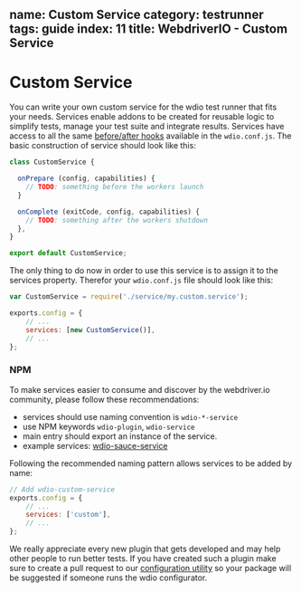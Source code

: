 name: Custom Service
category: testrunner
tags: guide
index: 11
title: WebdriverIO - Custom Service
---

Custom Service
===============

You can write your own custom service for the wdio test runner that fits your needs. Services enable addons to be created for reusable logic to simplify tests, manage your test suite and integrate results. Services have access to all the same [before/after hooks](http://webdriver.io/guide/testrunner/configurationfile.html) available in the `wdio.conf.js`.  The basic construction of service should look like this:

```js
class CustomService {

  onPrepare (config, capabilities) {
    // TODO: something before the workers launch
  }

  onComplete (exitCode, config, capabilities) {
    // TODO: something after the workers shutdown
  },
}

export default CustomService;
```

The only thing to do now in order to use this service is to assign it to the services property. Therefor
your `wdio.conf.js` file should look like this:

```js
var CustomService = require('./service/my.custom.service');

exports.config = {
    // ...
    services: [new CustomService()],
    // ...
};
```

### NPM
To make services easier to consume and discover by the webdriver.io community, please follow these recommendations:

* services should use naming convention is `wdio-*-service`
* use NPM keywords `wdio-plugin`, `wdio-service`
* main entry should export an instance of the service.
* example services: [wdio-sauce-service](https://github.com/webdriverio/wdio-sauce-service)

Following the recommended naming pattern allows services to be added by name:
```js
// Add wdio-custom-service
exports.config = {
    // ...
    services: ['custom'],
    // ...
};
```


We really appreciate every new plugin that gets developed and may help other people to run better tests. If you have created such a plugin make sure to create a pull request to our [configuration utility](https://github.com/webdriverio/webdriverio/blob/master/lib/cli.js#L13-L33) so your package will be suggested if someone runs the wdio configurator.
